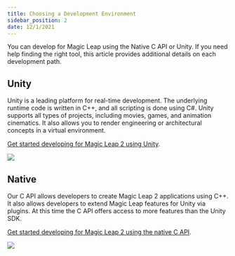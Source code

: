```yaml
---
title: Choosing a Development Environment 
sidebar_position: 2
date: 12/1/2021
---
```


You can develop for Magic Leap using the Native C API or Unity. If you need help finding the right tool, this article provides additional details on each development path.

## Unity

Unity is a leading platform for real-time development. The underlying runtime code is written in C++, and all scripting is done using C#. Unity supports all types of projects, including movies, games, and animation cinematics. It also allows you to render engineering or architectural concepts in a virtual environment.

[Get started developing for Magic Leap 2 using Unity](/versioned_docs/version-22-May-2023/guides/unity/getting-started/unity-getting-started.md).

[![](/img/unity-development-magic-leap.png)](/versioned_docs/version-22-May-2023/guides/unity/getting-started/unity-getting-started.md)

## Native

Our C API allows developers to create Magic Leap 2 applications using C++. It also allows developers to extend Magic Leap features for Unity via plugins. At this time the C API offers access to more features than the Unity SDK.

[Get started developing for Magic Leap 2 using the native C API](/versioned_docs/version-22-May-2023/guides/native/getting-started/native-setup-overview.md).

[![](/img/c-api-development-magic-leap.png)](/versioned_docs/version-22-May-2023/guides/native/getting-started/native-setup-overview.md)

